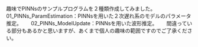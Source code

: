 趣味でPINNsのサンプルプログラムを２種類作成してみました。　　
01_PINNs_ParamEstimation：PINNsを用いた２次遅れ系のモデルのパラメータ推定。　　
02_PINNs_ModelUpdate：PINNsを用いた波形推定。　　
間違っている部分もあるかと思いますが、あくまで個人の趣味の範囲ですのでご了承ください。　　
